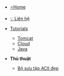 <!-- docs/_sidebar.md -->


* [⭐Home](./)
* [💡 Liên hệ](./contact/index)

* [Tutorials](./tutorials/index)
  * [Tomcat](./tutorials/tomcat/index)
  * [Cloud](./tutorials/cloud/index)
  * [Java](./tutorials/java/index)

* **Thủ thuật**
  * [Bộ sưu tập ACII đẹp](./tips-tricks/ascii-symbols.md)



